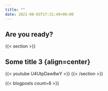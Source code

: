 ```yaml
---
title: ""
date: 2021-08-03T17:31:49+09:00
---
```


<style>
.main-image {
    background-position: center;
    background-size: cover;
    background-image: url(/images/blog/2021/08/water.jpg);
}
</style>

<section class="hero is-large is-dark main-image">
    <div class="hero-body">
        <div class="container has-text-centered">
            <h2 class="title is-1">Are you ready?</h2>
        </div>
    </div>
</section>

{{< section >}}
## Some title 3 {align=center}
{{< youtube U4UtpDaw8wY >}}
{{< /section >}}

{{< blogposts count=6 >}}

